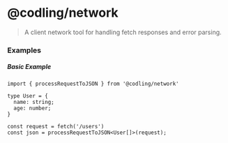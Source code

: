 # @codling/network
> A client network tool for handling fetch responses and error parsing.

### Examples

##### Basic Example

```
import { processRequestToJSON } from '@codling/network'

type User = {
  name: string;
  age: number;
}

const request = fetch('/users')
const json = processRequestToJSON<User[]>(request);

```